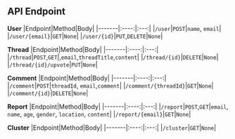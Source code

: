 ## API Endpoint
**User**
|Endpoint|Method|Body|
|-------|:----:|:---:|
|`/user`|`POST`|`name`, `email`|
|`/user/{email}`|`GET`|`None`|
|`/user/{id}`|`PUT`,`DELETE`|`None`|

**Thread**
|Endpoint|Method|Body|
|-------|:----:|:---:|
|`/thread`|`POST`,`GET`|,`email`,`threadTitle`,`content`|
|`/thread/{id}`|`DELETE`|`None`|
|`/thread/{id}/upvote`|`PUT`|`None`|

**Comment**
|Endpoint|Method|Body|
|-------|:----:|:---:|
|`/comment`|`POST`|`threadId`, `email`,`comment`|
|`/comment/{threadId}`|`GET`|`None`|
|`/comment/{id}`|`DELETE`|`None`|

**Report**
|Endpoint|Method|Body|
|-------|:----:|:---:|
|`/report`|`POST`,`GET`|`email`, `name`, `age`, `gender`, `location`, `content`|
|`/report/{email}`|`GET`|`None`|

**Cluster**
|Endpoint|Method|Body|
|-------|:----:|:---:|
|`/cluster`|`GET`|`None`|
